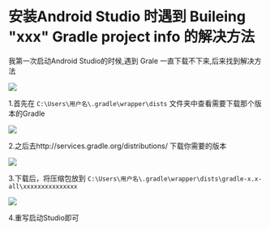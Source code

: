 # 安装Android Studio 时遇到  Buileing "xxx" Gradle project info 的解决方法

我第一次启动Android Studio的时候,遇到 Grale 一直下载不下来,后来找到解决方法

![](http://oz2u8kxpt.bkt.clouddn.com/17-11-8/13064844.jpg)


 1.首先在 `C:\Users\用户名\.gradle\wrapper\dists` 文件夹中查看需要下载那个版本的Gradle

 ![](http://oz2u8kxpt.bkt.clouddn.com/17-11-8/96791930.jpg)

 2.之后去http://services.gradle.org/distributions/  下载你需要的版本

![](http://oz2u8kxpt.bkt.clouddn.com/17-11-8/92690676.jpg)

 3.下载后，将压缩包放到  `C:\Users\用户名\.gradle\wrapper\dists\gradle-x.x-all\xxxxxxxxxxxxxxx`

  ![](http://oz2u8kxpt.bkt.clouddn.com/17-11-8/25946414.jpg)

 4.重写启动Studio即可
